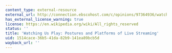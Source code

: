```yaml
---
content_type: external-resource
external_url: http://connection.ebscohost.com/c/opinions/97364936/watching-us-play-postures-platforms-live-streaming
has_external_license_warning: true
license: https://en.wikipedia.org/wiki/All_rights_reserved
status: ''
title: 'Watching Us Play: Postures and Platforms of Live Streaming'
uid: 1514cace-36b5-41da-82b9-141ea89bcb5d
wayback_url: ''
---
```

